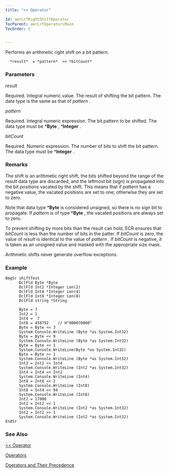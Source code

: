 ```yaml
---
title: ">> Operator"

Id: aerLrfRightShiftOperator
TocParent: aerLrfOperatorsMain
TocOrder: 5


---
```


Performs an arithmetic right shift on a bit pattern.

```
  *result*  = *pattern*  >> *bitCount*     
```

### Parameters

*result* 

Required. Integral numeric value. The result of shifting the bit pattern. The
                data type is the same as that of *pattern* .


*pattern* 

Required. Integral numeric expression. The bit pattern to be shifted. The data
                type must be ***Byte** , ***Integer** .


*bitCount* 

Required. Numeric expression. The number of bits to shift the bit pattern. The
                data type must be ***Integer** .


### Remarks
The shift is an arithmetic right shift, the bits shifted beyond the range of the result data type are discarded, and the leftmost bit (sign) is propagated into the bit *positions* vacated by the shift. This means that if *pattern* has a negative value, the vacated positions are set to one; otherwise they are set to zero. 

Note that data type ***Byte** is considered unsigned, so there is no sign bit to propagate. If *pattern* is of type ***Byte** , the vacated positions are always set to zero. 

To prevent shifting by more bits than the result can hold, ECR ensures that *bitCount* is less than the number of bits in the patter. If *bitCount* is zero, the value of *result* is identical to the value of *pattern* . If *bitCount* is negative, it is taken as an unsigned value and masked with the appropriate size mask. 

Arithmetic shifts never generate overflow exceptions. 

### Example

```
BegSr shiftTest
      DclFld Byte *Byte
      DclFld Int2 *Integer Len(2)
      DclFld Int4 *Integer Len(4)
      DclFld Int8 *Integer Len(8)
      DclFld string *String

      Byte = 7
      Int2 = 1
      Int4 =  7
      Int8 = 458752    // H"000070000"
      Byte = Byte << 3
      System.Console.WriteLine (Byte *as System.Int32)
      Byte = Byte << 9
      System.Console.WriteLine (Byte *as System.Int32)
      Byte = Byte << 1
      System.Console.WriteLine(Byte *as System.Int32)
      Byte = Byte >> 1
      System.Console.WriteLine (Byte *as System.Int32)
      Int2 = Int2 << Int4
      System.Console.WriteLine (Int2 *as System.Int32)
      Int4 = Int4 << Int2
      System.Console.WriteLine (Int4)
      Int8 = Int8 << 2
      System.Console.WriteLine (Int8)
      Int8 = Int4 << 94
      System.Console.WriteLine (Int8)
      Int2 = 17000
      Int2 = Int2 << 1
      System.Console.WriteLine (Int2 *as System.Int32)
      Int2 = Int2 >> 1
      System.Console.WriteLine (Int2 *as System.Int32)
EndSr     
```

### See Also
[<< Operator](ecrLrfLeftShiftOperator.html)

[Operators](ecrLrfOperatorsMain.html)

[Operators and Their Precedence](Expression_Operators_and_their_Precedence.html) 
